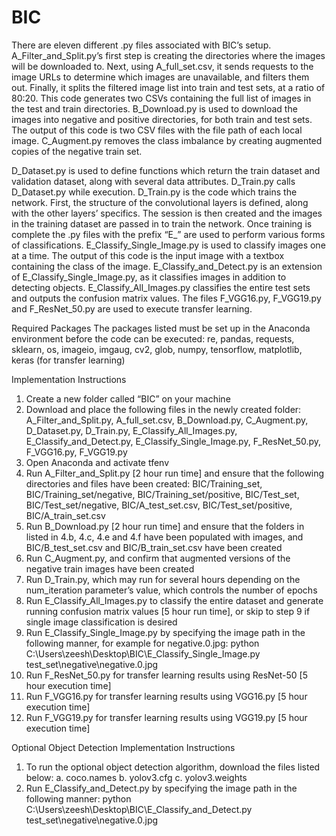 # BIC
There are eleven different .py files associated with BIC’s setup. A_Filter_and_Split.py’s first step is creating the directories where the images will be downloaded to. Next, using A_full_set.csv, it sends requests to the image URLs to determine which images are unavailable, and filters them out. Finally, it splits the filtered image list into train and test sets, at a ratio of 80:20. This code generates two CSVs containing the full list of images in the test and train directories. B_Download.py is used to download the images into negative and positive directories, for both train and test sets. The output of this code is two CSV files with the file path of each local image. C_Augment.py removes the class imbalance by creating augmented copies of the negative train set.

D_Dataset.py is used to define functions which return the train dataset and validation dataset, along with several data attributes. D_Train.py calls D_Dataset.py while execution. D_Train.py is the code which trains the network. First, the structure of the convolutional layers is defined, along with the other layers’ specifics. The session is then created and the images in the training dataset are passed in to train the network. Once training is complete the .py files with the prefix “E_” are used to perform various forms of classifications. E_Classify_Single_Image.py is used to classify images one at a time. The output of this code is the input image with a textbox containing the class of the image. E_Classify_and_Detect.py is an extension of E_Classify_Single_Image.py, as it classifies images in addition to detecting objects. E_Classify_All_Images.py classifies the entire test sets and outputs the confusion matrix values. The files F_VGG16.py, F_VGG19.py and F_ResNet_50.py are used to execute transfer learning.

Required Packages
The packages listed must be set up in the Anaconda environment before the code can be executed: re, pandas, requests, sklearn, os, imageio, imgaug, cv2, glob, numpy, tensorflow, matplotlib, keras (for transfer learning)

Implementation Instructions
1.	Create a new folder called “BIC” on your machine
2.	Download and place the following files in the newly created folder: A_Filter_and_Split.py, A_full_set.csv, B_Download.py, C_Augment.py, D_Dataset.py, D_Train.py, E_Classify_All_Images.py, E_Classify_and_Detect.py, E_Classify_Single_Image.py, F_ResNet_50.py, F_VGG16.py, F_VGG19.py
3.	Open Anaconda and activate tfenv
4.	Run A_Filter_and_Split.py [2 hour run time] and ensure that the following directories and files have been created: BIC/Training_set, BIC/Training_set/negative, BIC/Training_set/positive, BIC/Test_set, BIC/Test_set/negative, BIC/A_test_set.csv, BIC/Test_set/positive, BIC/A_train_set.csv
5.	Run B_Download.py [2 hour run time] and ensure that the folders in listed in 4.b, 4.c, 4.e and 4.f have been populated with images, and BIC/B_test_set.csv and BIC/B_train_set.csv have been created
6.	Run C_Augment.py, and confirm that augmented versions of the negative train images have been created
7.	Run D_Train.py, which may run for several hours depending on the num_iteration parameter’s value, which controls the number of epochs
8.	Run E_Classify_All_Images.py to classify the entire dataset and generate running confusion matrix values [5 hour run time], or skip to step 9 if single image classification is desired
9.	Run E_Classify_Single_Image.py by specifying the image path in the following manner, for example for negative.0.jpg:
        python C:\Users\zeesh\Desktop\BIC\E_Classify_Single_Image.py test_set\negative\negative.0.jpg
10.	Run F_ResNet_50.py for transfer learning results using ResNet-50 [5 hour execution time]
11.	Run F_VGG16.py for transfer learning results using VGG16.py [5 hour execution time]
12.	Run F_VGG19.py for transfer learning results using VGG19.py [5 hour execution time]

Optional Object Detection Implementation Instructions
1.	To run the optional object detection algorithm, download the files listed below:
a.	coco.names	b.	yolov3.cfg  c.	yolov3.weights
2.	Run E_Classify_and_Detect.py by specifying the image path in the following manner:
      python C:\Users\zeesh\Desktop\BIC\E_Classify_and_Detect.py test_set\negative\negative.0.jpg
